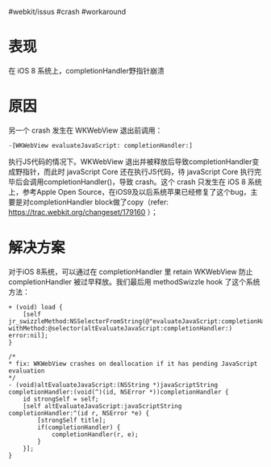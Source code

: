 #webkit/issus  #crash  #workaround 

# 表现
在 iOS 8 系统上，completionHandler野指针崩溃

# 原因
另一个 crash 发生在 WKWebView 退出前调用：

```objc
-[WKWebView evaluateJavaScript: completionHandler:]
```

执行JS代码的情况下。WKWebView 退出并被释放后导致completionHandler变成野指针，而此时 javaScript Core 还在执行JS代码，待 javaScript Core 执行完毕后会调用completionHandler()，导致 crash。这个 crash 只发生在 iOS 8 系统上，参考Apple Open Source，在iOS9及以后系统苹果已经修复了这个bug，主要是对completionHandler block做了copy（refer: https://trac.webkit.org/changeset/179160 ）；

# 解决方案

对于iOS 8系统，可以通过在 completionHandler 里 retain WKWebView 防止 completionHandler 被过早释放。我们最后用 methodSwizzle hook 了这个系统方法：

```objc
+ (void) load {      
	[self jr_swizzleMethod:NSSelectorFromString(@"evaluateJavaScript:completionHandler:") withMethod:@selector(altEvaluateJavaScript:completionHandler:) error:nil]; 
}

/*
* fix: WKWebView crashes on deallocation if it has pending JavaScript evaluation
*/
- (void)altEvaluateJavaScript:(NSString *)javaScriptString completionHandler:(void(^)(id, NSError *))completionHandler {     
	id strongSelf = self;     
	[self altEvaluateJavaScript:javaScriptString completionHandler:^(id r, NSError *e) {         
		[strongSelf title];
		if(completionHandler) {             
			completionHandler(r, e);         
		}     
	}]; 
}
```